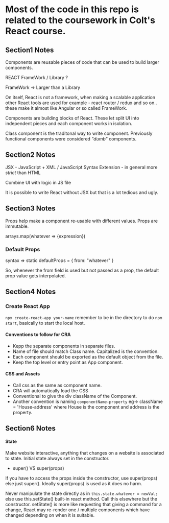 # Most of the code in this repo is related to the coursework in Colt's React course.

## Section1 Notes
Components are reusable pieces of code that can be used to build larger components.

REACT FrameWork / Library ?

FrameWork -> Larger than a Library

On itself, React is not a framework, when making a scalable application other React tools are used  for example - react router / redux and so on.. these make it almost like Angular or so called FrameWork.


Components are building blocks of React. These let split UI into independent pieces and each component works in isolation.

Class component is the traditonal way to write component. Previously functional components were considered *"dumb"* components.

## Section2 Notes
JSX - JavaScript + XML / JavaScript Syntax Extension - in general more *strict* than HTML

Combine UI with logic in JS file

It is possible to write React without JSX but that is a lot tedious and ugly.

## Section3 Notes

Props help make a component re-usable with different values.
Props are immutable.

arrays.map(whatever => {expression})

### Default Props
syntax => 
        static defaultProps = {
            from: "whatever"
        }

So, whenever the from field is used but not passed as a prop, the default prop value gets interpolated.

## Section4 Notes

### Create React App
`npx create-react-app your-name` remember to be in the directory to do `npm start`, basically to start the local host.

#### Conventions to follow for CRA
* Kepp the separate components in separate files.
* Name of file should match Class name. Capitalized is the convention.
* Each component should be exported as the default object from the file.
* Keep the top level or entry point as App component.

#### CSS and Assets
* Call css as the same as component name.
* CRA will automatically load the CSS
* Conventional to give the div className of the Component.
* Another convention is naming `componentName-property` eg-> className = 'House-address' where House is the component and address is the property.

## Section6 Notes

#### State
Make website interactive, anything that changes on a website is associated to state.
Initial state always set in the constructor.

* super() VS super(props)

If you have to access the props inside the constructor, use super(props) else just super(). Ideally super(props) is used as it does no harm.

Never manipulate the state directly as in `this.state.whatever = newVal;` else use this.setState() built-in react method. Call this elsewhere but the constructor.
setState() is more like requesting that giving a command for a change,  React may re-render one / multiple components which have changed depending on when it is suitable.